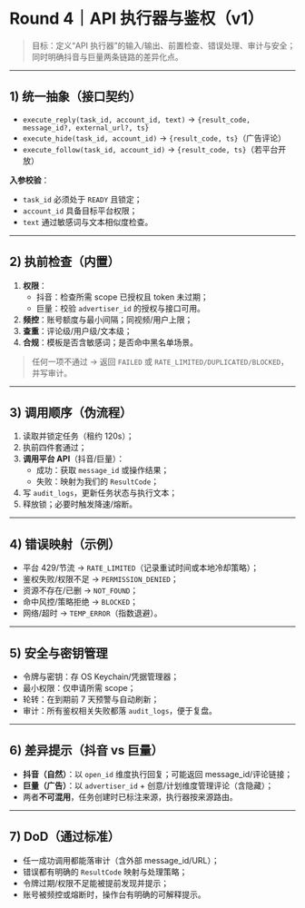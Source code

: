 # Round 4｜API 执行器与鉴权（v1）

> 目标：定义“API 执行器”的输入/输出、前置检查、错误处理、审计与安全；同时明确抖音与巨量两条链路的差异化点。

---

## 1) 统一抽象（接口契约）
- `execute_reply(task_id, account_id, text)` → `{result_code, message_id?, external_url?, ts}`
- `execute_hide(task_id, account_id)` → `{result_code, ts}`（广告评论）
- `execute_follow(task_id, account_id)` → `{result_code, ts}`（若平台开放）

**入参校验**：
- `task_id` 必须处于 `READY` 且锁定；
- `account_id` 具备目标平台权限；
- `text` 通过敏感词与文本相似度检查。

---

## 2) 执前检查（内置）
1. **权限**：
   - 抖音：检查所需 scope 已授权且 token 未过期；
   - 巨量：校验 `advertiser_id` 的授权与接口可用。
2. **频控**：账号额度与最小间隔；同视频/用户上限；
3. **查重**：评论级/用户级/文本级；
4. **合规**：模板是否含敏感词；是否命中黑名单场景。

> 任何一项不通过 → 返回 `FAILED` 或 `RATE_LIMITED/DUPLICATED/BLOCKED`，并写审计。

---

## 3) 调用顺序（伪流程）
1) 读取并锁定任务（租约 120s）；
2) 执前四件套通过；
3) **调用平台 API**（抖音/巨量）：
   - 成功：获取 `message_id` 或操作结果；
   - 失败：映射为我们的 `ResultCode`；
4) 写 `audit_logs`，更新任务状态与执行文本；
5) 释放锁；必要时触发降速/熔断。

---

## 4) 错误映射（示例）
- 平台 429/节流 → `RATE_LIMITED`（记录重试时间或本地冷却策略）；
- 鉴权失败/权限不足 → `PERMISSION_DENIED`；
- 资源不存在/已删 → `NOT_FOUND`；
- 命中风控/策略拒绝 → `BLOCKED`；
- 网络/超时 → `TEMP_ERROR`（指数退避）。

---

## 5) 安全与密钥管理
- 令牌与密钥：存 OS Keychain/凭据管理器；
- 最小权限：仅申请所需 scope；
- 轮转：在到期前 7 天预警与自动刷新；
- 审计：所有鉴权相关失败都落 `audit_logs`，便于复盘。

---

## 6) 差异提示（抖音 vs 巨量）
- **抖音（自然）**：以 `open_id` 维度执行回复；可能返回 message_id/评论链接；
- **巨量（广告）**：以 `advertiser_id` + 创意/计划维度管理评论（含隐藏）；
- 两者**不可混用**，任务创建时已标注来源，执行器按来源路由。

---

## 7) DoD（通过标准）
- 任一成功调用都能落审计（含外部 message_id/URL）；
- 错误都有明确的 `ResultCode` 映射与处理策略；
- 令牌过期/权限不足能被提前发现并提示；
- 账号被频控或熔断时，操作台有明确的可解释提示。

